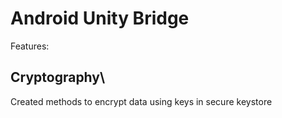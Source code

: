# Android Unity Bridge
Features:

## Cryptography\
Created methods to encrypt data using keys in secure keystore
